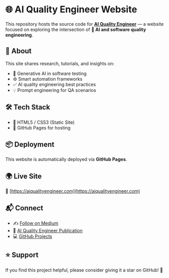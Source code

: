 # 🌐 AI Quality Engineer Website

This repository hosts the source code for **[AI Quality Engineer](https://aiqualityengineer.com)** — a website focused on exploring the intersection of **🤖 AI and software quality engineering**.

## 🚀 About

This site shares research, tutorials, and insights on:
- 🤖 Generative AI in software testing
- ⚙️ Smart automation frameworks
- ✅ AI quality engineering best practices
- 💡 Prompt engineering for QA scenarios

## 🛠️ Tech Stack

- 📝 HTML5 / CSS3 (Static Site)
- 🚀 GitHub Pages for hosting

## 📦 Deployment

This website is automatically deployed via **GitHub Pages**.

## 🌍 Live Site

🔗 [https://aiqualityengineer.com](https://aiqualityengineer.com)

## 📬 Connect

- ✍️ [Follow on Medium](https://medium.com/@aiqualityengineer)
- 🧠 [AI Quality Engineer Publication](https://medium.com/ai-in-quality-assurance)
- 💻 [GitHub Projects](https://github.com/aiqualitylab)

## ⭐ Support

If you find this project helpful, please consider giving it a star on GitHub! 🌟
